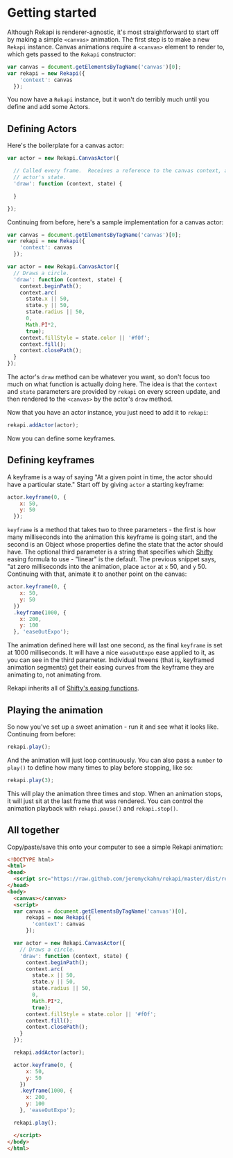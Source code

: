 # Getting started

Although Rekapi is renderer-agnostic, it's most straightforward to start off by
making a simple `<canvas>` animation.  The first step is to make a new `Rekapi`
instance.  Canvas animations require a `<canvas>` element to render to, which
gets passed to the `Rekapi` constructor:

````javascript
var canvas = document.getElementsByTagName('canvas')[0];
var rekapi = new Rekapi({
    'context': canvas
  });
````

You now have a `Rekapi` instance, but it won't do terribly much until you
define and add some Actors.

## Defining Actors

Here's the boilerplate for a canvas actor:

````javascript
var actor = new Rekapi.CanvasActor({

  // Called every frame.  Receives a reference to the canvas context, and the
  // actor's state.
  'draw': function (context, state) {

  }

});
````

Continuing from before, here's a sample implementation for a canvas actor:

````javascript
var canvas = document.getElementsByTagName('canvas')[0];
var rekapi = new Rekapi({
    'context': canvas
  });

var actor = new Rekapi.CanvasActor({
  // Draws a circle.
  'draw': function (context, state) {
    context.beginPath();
    context.arc(
      state.x || 50,
      state.y || 50,
      state.radius || 50,
      0,
      Math.PI*2,
      true);
    context.fillStyle = state.color || '#f0f';
    context.fill();
    context.closePath();
  }
});
````

The actor's `draw` method can be whatever you want, so don't focus too much on
what function is actually doing here.  The idea is that the `context` and
`state` parameters are provided by `rekapi` on every screen update, and then
rendered to the `<canvas>` by the actor's `draw` method.

Now that you have an actor instance, you just need to add it to `rekapi`:

````javascript
rekapi.addActor(actor);
````

Now you can define some keyframes.

## Defining keyframes

A keyframe is a way of saying "At a given point in time, the actor should have
a particular state."  Start off by giving `actor` a starting keyframe:

````javascript
actor.keyframe(0, {
    x: 50,
    y: 50
  });
````

`keyframe` is a method that takes two to three parameters - the first is how
many milliseconds into the animation this keyframe is going start, and the
second is an Object whose properties define the state that the actor should
have.  The optional third parameter is a string that specifies which
[Shifty](https://github.com/jeremyckahn/shifty) easing formula to use -
"linear" is the default.  The previous snippet says, "at zero milliseconds into
the animation, place `actor` at `x` 50, and `y` 50.  Continuing with that,
animate it to another point on the canvas:

````javascript
actor.keyframe(0, {
    x: 50,
    y: 50
  })
  .keyframe(1000, {
    x: 200,
    y: 100
  }, 'easeOutExpo');
````

The animation defined here will last one second, as the final `keyframe` is
set at 1000 milliseconds.  It will have a nice `easeOutExpo` ease applied to
it, as you can see in the third parameter.  Individual tweens (that is,
keyframed animation segments) get their easing curves from the keyframe they
are animating to, not animating from.

Rekapi inherits all of [Shifty's easing
functions](https://github.com/jeremyckahn/shifty/blob/master/src/shifty.formulas.js).

## Playing the animation

So now you've set up a sweet animation - run it and see what it looks like.
Continuing from before:

````javascript
rekapi.play();
````

And the animation will just loop continuously.  You can also pass a `number` to
`play()` to define how many times to play before stopping, like so:

````javascript
rekapi.play(3);
````

This will play the animation three times and stop.  When an animation stops, it
will just sit at the last frame that was rendered.  You can control the
animation playback with `rekapi.pause()` and `rekapi.stop()`.

## All together

Copy/paste/save this onto your computer to see a simple Rekapi animation:

````html
<!DOCTYPE html>
<html>
<head>
  <script src="https://raw.github.com/jeremyckahn/rekapi/master/dist/rekapi-underscore-shifty.min.js"></script>
</head>
<body>
  <canvas></canvas>
  <script>
  var canvas = document.getElementsByTagName('canvas')[0],
      rekapi = new Rekapi({
        'context': canvas
      });

  var actor = new Rekapi.CanvasActor({
    // Draws a circle.
    'draw': function (context, state) {
      context.beginPath();
      context.arc(
        state.x || 50,
        state.y || 50,
        state.radius || 50,
        0,
        Math.PI*2,
        true);
      context.fillStyle = state.color || '#f0f';
      context.fill();
      context.closePath();
    }
  });

  rekapi.addActor(actor);

  actor.keyframe(0, {
      x: 50,
      y: 50
    })
    .keyframe(1000, {
      x: 200,
      y: 100
    }, 'easeOutExpo');

  rekapi.play();

  </script>
</body>
</html>
````
